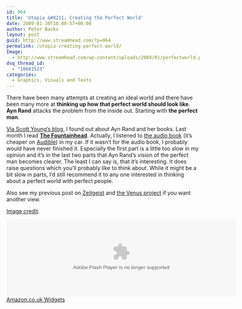 ```yaml
---
id: 964
title: 'Utopia &#8211; Creating the Perfect World'
date: 2009-01-30T10:00:57+00:00
author: Peter Backx
layout: post
guid: http://www.streamhead.com/?p=964
permalink: /utopia-creating-perfect-world/
Image:
  - http://www.streamhead.com/wp-content/uploads/2009/01/perfectworld.png
dsq_thread_id:
  - "10681523"
categories:
  - Graphics, Visuals and Texts
---
```

There have been many attempts at creating an ideal world and there have been many more at **thinking up how that perfect world should look like**. **Ayn Rand** attacks the problem from the inside out. Starting with **the perfect man**.

<a title="Scott H Young - Review of the Fountainhead and Atlas Shrugged" href="http://www.scotthyoung.com/blog/2008/01/14/review-of-the-fountainhead-and-atlas-shrugged/" target="_blank">Via Scott Young&#8217;s blog</a>, I found out about Ayn Rand and her books. Last month I read **<a title="Buy Ayn Rand - The Fountainhead from Amazon.co.uk" href="http://www.amazon.co.uk/gp/product/0141188626?ie=UTF8&tag=watje-21&linkCode=as2&camp=1634&creative=19450&creativeASIN=0141188626" target="_blank">The Fountainhead</a>**. Actually, I listened to <a title="The Fountainhead audio book on amazon" href="http://www.amazon.co.uk/gp/product/0786189657?ie=UTF8&tag=watje-21&linkCode=as2&camp=1634&creative=19450&creativeASIN=0786189657" target="_blank">the audio book</a> (it&#8217;s cheaper on <a title="Download The Fountainhead - Ayn Rand" href="http://www.audible.com/adbl/site/products/ProductDetail.jsp?productID=BK_BLAK_002398&BV_UseBVCookie=Yes" target="_blank">Audible</a>) in my car. If it wasn&#8217;t for the audio book, I probably would have never finished it. Especially the first part is a little too slow in my opinion and it&#8217;s in the last two parts that Ayn Rand&#8217;s vision of the perfect man becomes clearer. The least I can say is, that it&#8217;s interesting. It does raise questions which you&#8217;ll probably like to think about. While it might be a bit slow in parts, I&#8217;d still recommend it to any one interested in thinking about a perfect world with perfect people.

Also see my previous post on <a title="Open your eyes - the world we live in" href="http://www.streamhead.com/open-eyes-world-live/" target="_blank">Zeitgeist</a> and <a title="The Venus project - The Redesign of a culture" href="http://www.thevenusproject.com/" target="_blank">the Venus project</a> if you want another view.

<a title="A futuristic perfect world" href="http://flickr.com/photos/pictalogue/100787989/" target="_blank">Image credit</a>.

<OBJECT classid="clsid:D27CDB6E-AE6D-11cf-96B8-444553540000" codebase="http://fpdownload.macromedia.com/get/flashplayer/current/swflash.cab" id="Player_3ba200d9-5037-40df-a780-11134b92f40a"  WIDTH="600px" HEIGHT="200px">
  <PARAM NAME="movie" VALUE="http://ws.amazon.co.uk/widgets/q?ServiceVersion=20070822&#038;MarketPlace=GB&#038;ID=V20070822%2FGB%2Fwatje-21%2F8010%2F3ba200d9-5037-40df-a780-11134b92f40a&#038;Operation=GetDisplayTemplate" />
  
  <PARAM NAME="quality" VALUE="high" />
  
  <PARAM NAME="bgcolor" VALUE="#FFFFFF" />
  
  <PARAM NAME="allowscriptaccess" VALUE="always" />
  
  <embed src="http://ws.amazon.co.uk/widgets/q?ServiceVersion=20070822&#038;MarketPlace=GB&#038;ID=V20070822%2FGB%2Fwatje-21%2F8010%2F3ba200d9-5037-40df-a780-11134b92f40a&#038;Operation=GetDisplayTemplate" id="Player_3ba200d9-5037-40df-a780-11134b92f40a" quality="high" bgcolor="#ffffff" name="Player_3ba200d9-5037-40df-a780-11134b92f40a" allowscriptaccess="always"  type="application/x-shockwave-flash" align="middle" height="200px" width="600px">
  </embed>
</OBJECT>

<NOSCRIPT>
  <A HREF="http://ws.amazon.co.uk/widgets/q?ServiceVersion=20070822&#038;MarketPlace=GB&#038;ID=V20070822%2FGB%2Fwatje-21%2F8010%2F3ba200d9-5037-40df-a780-11134b92f40a&#038;Operation=NoScript">Amazon.co.uk Widgets</A>
</NOSCRIPT>

<!-- AddThis Advanced Settings generic via filter on the_content -->

<!-- AddThis Share Buttons generic via filter on the_content -->
